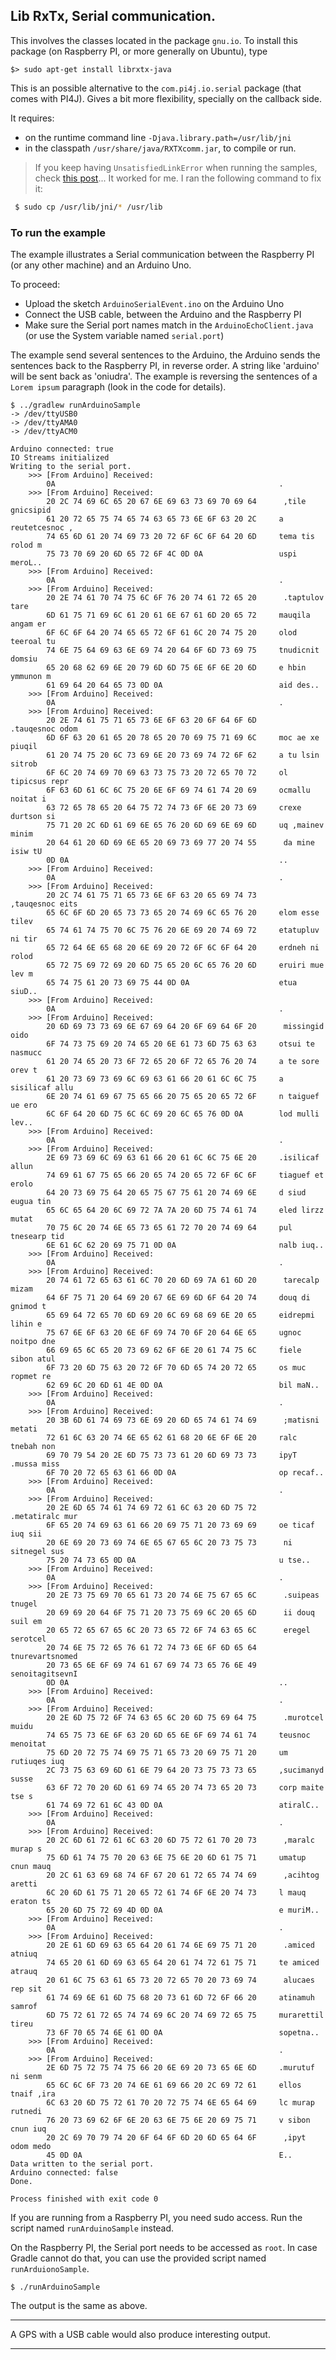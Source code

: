 ## Lib RxTx, Serial communication.
This involves the classes located in the package `gnu.io`.
To install this package (on Raspberry PI, or more generally on Ubuntu), type
```
$> sudo apt-get install librxtx-java
```
This is an possible alternative to the `com.pi4j.io.serial` package (that comes with PI4J).
Gives a bit more flexibility, specially on the callback side.

It requires:
* on the runtime command line `-Djava.library.path=/usr/lib/jni`
* in the classpath `/usr/share/java/RXTXcomm.jar`, to compile or run.

> If you keep having `UnsatisfiedLinkError` when running the samples, check [this post](http://lukealderton.com/blog/posts/2016/javalangunsatisfiedlinkerror-no-rxtxserial-in-javalibrarypath/)...
> It worked for me. I ran the following command to fix it:
```bash
 $ sudo cp /usr/lib/jni/* /usr/lib
```

### To run the example
The example illustrates a Serial communication between the Raspberry PI (or any other machine) and an Arduino Uno.

To proceed:
- Upload the sketch `ArduinoSerialEvent.ino` on the Arduino Uno
- Connect the USB cable, between the Arduino and the Raspberry PI
- Make sure the Serial port names match in the `ArduinoEchoClient.java` (or use the System variable named `serial.port`)
    
The example send several sentences to the Arduino, the Arduino sends the sentences back to the
Raspberry PI, in reverse order. A string like 'arduino' will be sent back as 'oniudra'. 
The example is reversing the sentences of a `Lorem ipsum` paragraph (look in the code for details).

```
$ ../gradlew runArduinoSample
-> /dev/ttyUSB0
-> /dev/ttyAMA0
-> /dev/ttyACM0

Arduino connected: true
IO Streams initialized
Writing to the serial port.
	>>> [From Arduino] Received:
		0A                                                  .
	>>> [From Arduino] Received:
		20 2C 74 69 6C 65 20 67 6E 69 63 73 69 70 69 64      ,tile gnicsipid
		61 20 72 65 75 74 65 74 63 65 73 6E 6F 63 20 2C     a reutetcesnoc ,
		74 65 6D 61 20 74 69 73 20 72 6F 6C 6F 64 20 6D     tema tis rolod m
		75 73 70 69 20 6D 65 72 6F 4C 0D 0A                 uspi meroL..
	>>> [From Arduino] Received:
		0A                                                  .
	>>> [From Arduino] Received:
		20 2E 74 61 70 74 75 6C 6F 76 20 74 61 72 65 20      .taptulov tare 
		6D 61 75 71 69 6C 61 20 61 6E 67 61 6D 20 65 72     mauqila angam er
		6F 6C 6F 64 20 74 65 65 72 6F 61 6C 20 74 75 20     olod teeroal tu 
		74 6E 75 64 69 63 6E 69 74 20 64 6F 6D 73 69 75     tnudicnit domsiu
		65 20 68 62 69 6E 20 79 6D 6D 75 6E 6F 6E 20 6D     e hbin ymmunon m
		61 69 64 20 64 65 73 0D 0A                          aid des..
	>>> [From Arduino] Received:
		0A                                                  .
	>>> [From Arduino] Received:
		20 2E 74 61 75 71 65 73 6E 6F 63 20 6F 64 6F 6D      .tauqesnoc odom
		6D 6F 63 20 61 65 20 78 65 20 70 69 75 71 69 6C     moc ae xe piuqil
		61 20 74 75 20 6C 73 69 6E 20 73 69 74 72 6F 62     a tu lsin sitrob
		6F 6C 20 74 69 70 69 63 73 75 73 20 72 65 70 72     ol tipicsus repr
		6F 63 6D 61 6C 6C 75 20 6E 6F 69 74 61 74 20 69     ocmallu noitat i
		63 72 65 78 65 20 64 75 72 74 73 6F 6E 20 73 69     crexe durtson si
		75 71 20 2C 6D 61 69 6E 65 76 20 6D 69 6E 69 6D     uq ,mainev minim
		20 64 61 20 6D 69 6E 65 20 69 73 69 77 20 74 55      da mine isiw tU
		0D 0A                                               ..
	>>> [From Arduino] Received:
		0A                                                  .
	>>> [From Arduino] Received:
		20 2C 74 61 75 71 65 73 6E 6F 63 20 65 69 74 73      ,tauqesnoc eits
		65 6C 6F 6D 20 65 73 73 65 20 74 69 6C 65 76 20     elom esse tilev 
		65 74 61 74 75 70 6C 75 76 20 6E 69 20 74 69 72     etatupluv ni tir
		65 72 64 6E 65 68 20 6E 69 20 72 6F 6C 6F 64 20     erdneh ni rolod 
		65 72 75 69 72 69 20 6D 75 65 20 6C 65 76 20 6D     eruiri mue lev m
		65 74 75 61 20 73 69 75 44 0D 0A                    etua siuD..
	>>> [From Arduino] Received:
		0A                                                  .
	>>> [From Arduino] Received:
		20 6D 69 73 73 69 6E 67 69 64 20 6F 69 64 6F 20      missingid oido 
		6F 74 73 75 69 20 74 65 20 6E 61 73 6D 75 63 63     otsui te nasmucc
		61 20 74 65 20 73 6F 72 65 20 6F 72 65 76 20 74     a te sore orev t
		61 20 73 69 73 69 6C 69 63 61 66 20 61 6C 6C 75     a sisilicaf allu
		6E 20 74 61 69 67 75 65 66 20 75 65 20 65 72 6F     n taiguef ue ero
		6C 6F 64 20 6D 75 6C 6C 69 20 6C 65 76 0D 0A        lod mulli lev..
	>>> [From Arduino] Received:
		0A                                                  .
	>>> [From Arduino] Received:
		2E 69 73 69 6C 69 63 61 66 20 61 6C 6C 75 6E 20     .isilicaf allun 
		74 69 61 67 75 65 66 20 65 74 20 65 72 6F 6C 6F     tiaguef et erolo
		64 20 73 69 75 64 20 65 75 67 75 61 20 74 69 6E     d siud eugua tin
		65 6C 65 64 20 6C 69 72 7A 7A 20 6D 75 74 61 74     eled lirzz mutat
		70 75 6C 20 74 6E 65 73 65 61 72 70 20 74 69 64     pul tnesearp tid
		6E 61 6C 62 20 69 75 71 0D 0A                       nalb iuq..
	>>> [From Arduino] Received:
		0A                                                  .
	>>> [From Arduino] Received:
		20 74 61 72 65 63 61 6C 70 20 6D 69 7A 61 6D 20      tarecalp mizam 
		64 6F 75 71 20 64 69 20 67 6E 69 6D 6F 64 20 74     douq di gnimod t
		65 69 64 72 65 70 6D 69 20 6C 69 68 69 6E 20 65     eidrepmi lihin e
		75 67 6E 6F 63 20 6E 6F 69 74 70 6F 20 64 6E 65     ugnoc noitpo dne
		66 69 65 6C 65 20 73 69 62 6F 6E 20 61 74 75 6C     fiele sibon atul
		6F 73 20 6D 75 63 20 72 6F 70 6D 65 74 20 72 65     os muc ropmet re
		62 69 6C 20 6D 61 4E 0D 0A                          bil maN..
	>>> [From Arduino] Received:
		0A                                                  .
	>>> [From Arduino] Received:
		20 3B 6D 61 74 69 73 6E 69 20 6D 65 74 61 74 69      ;matisni metati
		72 61 6C 63 20 74 6E 65 62 61 68 20 6E 6F 6E 20     ralc tnebah non 
		69 70 79 54 20 2E 6D 75 73 73 61 20 6D 69 73 73     ipyT .mussa miss
		6F 70 20 72 65 63 61 66 0D 0A                       op recaf..
	>>> [From Arduino] Received:
		0A                                                  .
	>>> [From Arduino] Received:
		20 2E 6D 65 74 61 74 69 72 61 6C 63 20 6D 75 72      .metatiralc mur
		6F 65 20 74 69 63 61 66 20 69 75 71 20 73 69 69     oe ticaf iuq sii
		20 6E 69 20 73 69 74 6E 65 67 65 6C 20 73 75 73      ni sitnegel sus
		75 20 74 73 65 0D 0A                                u tse..
	>>> [From Arduino] Received:
		0A                                                  .
	>>> [From Arduino] Received:
		20 2E 73 75 69 70 65 61 73 20 74 6E 75 67 65 6C      .suipeas tnugel
		20 69 69 20 64 6F 75 71 20 73 75 69 6C 20 65 6D      ii douq suil em
		20 65 72 65 67 65 6C 20 73 65 72 6F 74 63 65 6C      eregel serotcel
		20 74 6E 75 72 65 76 61 72 74 73 6E 6F 6D 65 64      tnurevartsnomed
		20 73 65 6E 6F 69 74 61 67 69 74 73 65 76 6E 49      senoitagitsevnI
		0D 0A                                               ..
	>>> [From Arduino] Received:
		0A                                                  .
	>>> [From Arduino] Received:
		20 2E 6D 75 72 6F 74 63 65 6C 20 6D 75 69 64 75      .murotcel muidu
		74 65 75 73 6E 6F 63 20 6D 65 6E 6F 69 74 61 74     teusnoc menoitat
		75 6D 20 72 75 74 69 75 71 65 73 20 69 75 71 20     um rutiuqes iuq 
		2C 73 75 63 69 6D 61 6E 79 64 20 73 75 73 73 65     ,sucimanyd susse
		63 6F 72 70 20 6D 61 69 74 65 20 74 73 65 20 73     corp maite tse s
		61 74 69 72 61 6C 43 0D 0A                          atiralC..
	>>> [From Arduino] Received:
		0A                                                  .
	>>> [From Arduino] Received:
		20 2C 6D 61 72 61 6C 63 20 6D 75 72 61 70 20 73      ,maralc murap s
		75 6D 61 74 75 70 20 63 6E 75 6E 20 6D 61 75 71     umatup cnun mauq
		20 2C 61 63 69 68 74 6F 67 20 61 72 65 74 74 69      ,acihtog aretti
		6C 20 6D 61 75 71 20 65 72 61 74 6F 6E 20 74 73     l mauq eraton ts
		65 20 6D 75 72 69 4D 0D 0A                          e muriM..
	>>> [From Arduino] Received:
		0A                                                  .
	>>> [From Arduino] Received:
		20 2E 61 6D 69 63 65 64 20 61 74 6E 69 75 71 20      .amiced atniuq 
		74 65 20 61 6D 69 63 65 64 20 61 74 72 61 75 71     te amiced atrauq
		20 61 6C 75 63 61 65 73 20 72 65 70 20 73 69 74      alucaes rep sit
		61 74 69 6E 61 6D 75 68 20 73 61 6D 72 6F 66 20     atinamuh samrof 
		6D 75 72 61 72 65 74 74 69 6C 20 74 69 72 65 75     murarettil tireu
		73 6F 70 65 74 6E 61 0D 0A                          sopetna..
	>>> [From Arduino] Received:
		0A                                                  .
	>>> [From Arduino] Received:
		2E 6D 75 72 75 74 75 66 20 6E 69 20 73 65 6E 6D     .murutuf ni senm
		65 6C 6C 6F 73 20 74 6E 61 69 66 20 2C 69 72 61     ellos tnaif ,ira
		6C 63 20 6D 75 72 61 70 20 72 75 74 6E 65 64 69     lc murap rutnedi
		76 20 73 69 62 6F 6E 20 63 6E 75 6E 20 69 75 71     v sibon cnun iuq
		20 2C 69 70 79 74 20 6F 64 6F 6D 20 6D 65 64 6F      ,ipyt odom medo
		45 0D 0A                                            E..
Data written to the serial port.
Arduino connected: false
Done.

Process finished with exit code 0
```
If you are running from a Raspberry PI, you need sudo access. Run the script named `runArduinoSample` instead.

On the Raspberry PI, the Serial port needs to be accessed as `root`. In case Gradle cannot do that, you can use the provided script named `runArduionoSample`.
```
$ ./runArduinoSample
```
The output is the same as above.

--------------------------------------------------------------------------------------------------------------------------------------------------------------

A GPS with a USB cable would also produce interesting output.

---
